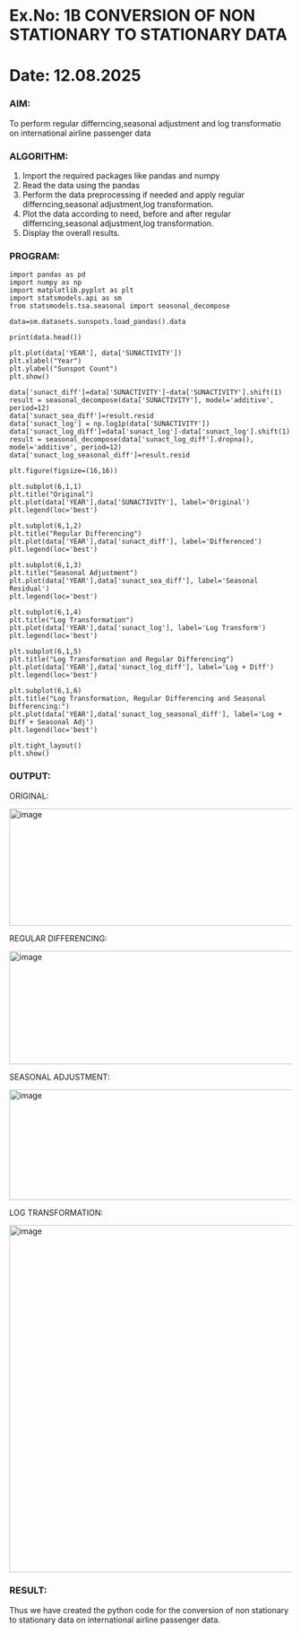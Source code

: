 # Ex.No: 1B                     CONVERSION OF NON STATIONARY TO STATIONARY DATA
# Date: 12.08.2025

### AIM:
To perform regular differncing,seasonal adjustment and log transformatio on international airline passenger data
### ALGORITHM:
1. Import the required packages like pandas and numpy
2. Read the data using the pandas
3. Perform the data preprocessing if needed and apply regular differncing,seasonal adjustment,log transformation.
4. Plot the data according to need, before and after regular differncing,seasonal adjustment,log transformation.
5. Display the overall results.
### PROGRAM:
```
import pandas as pd
import numpy as np
import matplotlib.pyplot as plt
import statsmodels.api as sm
from statsmodels.tsa.seasonal import seasonal_decompose

data=sm.datasets.sunspots.load_pandas().data

print(data.head())

plt.plot(data['YEAR'], data['SUNACTIVITY'])
plt.xlabel("Year")
plt.ylabel("Sunspot Count")
plt.show()

data['sunact_diff']=data['SUNACTIVITY']-data['SUNACTIVITY'].shift(1)
result = seasonal_decompose(data['SUNACTIVITY'], model='additive', period=12)
data['sunact_sea_diff']=result.resid
data['sunact_log'] = np.log1p(data['SUNACTIVITY'])
data['sunact_log_diff']=data['sunact_log']-data['sunact_log'].shift(1)
result = seasonal_decompose(data['sunact_log_diff'].dropna(), model='additive', period=12)
data['sunact_log_seasonal_diff']=result.resid

plt.figure(figsize=(16,16))

plt.subplot(6,1,1)
plt.title("Original")
plt.plot(data['YEAR'],data['SUNACTIVITY'], label='Original')
plt.legend(loc='best')

plt.subplot(6,1,2)
plt.title("Regular Differencing")
plt.plot(data['YEAR'],data['sunact_diff'], label='Differenced')
plt.legend(loc='best')

plt.subplot(6,1,3)
plt.title("Seasonal Adjustment")
plt.plot(data['YEAR'],data['sunact_sea_diff'], label='Seasonal Residual')
plt.legend(loc='best')

plt.subplot(6,1,4)
plt.title("Log Transformation")
plt.plot(data['YEAR'],data['sunact_log'], label='Log Transform')
plt.legend(loc='best')

plt.subplot(6,1,5)
plt.title("Log Transformation and Regular Differencing")
plt.plot(data['YEAR'],data['sunact_log_diff'], label='Log + Diff')
plt.legend(loc='best')

plt.subplot(6,1,6)
plt.title("Log Transformation, Regular Differencing and Seasonal Differencing:")
plt.plot(data['YEAR'],data['sunact_log_seasonal_diff'], label='Log + Diff + Seasonal Adj')
plt.legend(loc='best')

plt.tight_layout()
plt.show()

```

### OUTPUT:

ORIGINAL:

<img width="1240" height="209" alt="image" src="https://github.com/user-attachments/assets/40980802-6585-4bb2-9537-bb87f33efdd7" />

REGULAR DIFFERENCING:

<img width="1245" height="202" alt="image" src="https://github.com/user-attachments/assets/0a96fb20-05ec-4a99-815b-9d47c2e69580" />

SEASONAL ADJUSTMENT:

<img width="1238" height="197" alt="image" src="https://github.com/user-attachments/assets/8da6f41a-5fb2-4751-8043-f50e8dc096b0" />

LOG TRANSFORMATION:

<img width="1233" height="619" alt="image" src="https://github.com/user-attachments/assets/6f63894d-f150-4eba-ba39-d248f4d0fc23" />

### RESULT:
Thus we have created the python code for the conversion of non stationary to stationary data on international airline passenger
data.
